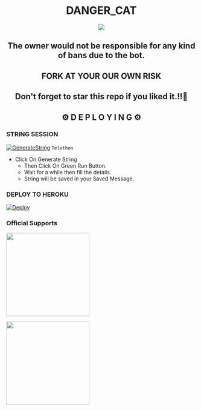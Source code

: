 <h1 align="center">DANGER_CAT</h1>

<p align="center">
  <img src="https://telegra.ph/file/4b0a3d49d8bf1e2e85fea.png">
</p>

  <h2 align= "center" >The owner would not be responsible for any kind of bans due to the bot.</h2>
  
<h2 align="center">FORK AT  YOUR OUR OWN RISK</h1>

<h2 align ="center">Don't forget to star this repo if you liked it.!!💝</h2>

<h2 align="center">⚙️ D E P L O Y I N G ⚙️</h2>




<h3>  STRING SESSION  </h3>
  
 
[![GenerateString](https://img.shields.io/badge/repl.it-generateString-yellowgreen)](https://generatestringsession.xabhish3k.repl.run) ``Telethon``


- Click On Generate String
    - Then Click On Green Run Button.
    - Wait for a while then fill the details.
    - String will be saved in your Saved Message.


<h3> DEPLOY TO HEROKU </h3>

[![Deploy](https://www.herokucdn.com/deploy/button.svg)](https://heroku.com/deploy)


### Official Supports

   <a href="https://t.me/waruserbot"><img src="https://img.shields.io/badge/Channel%20Support%3F-yes-green?&style=flat-square?&logo=telegram" width=220px></a></p>
   <a href="https://t.me/waruserbotsupport"><img src="https://img.shields.io/badge/Group%20Support%3F-yes-green?&style=flat-square?&logo=telegram" width=220px></a></p>





















